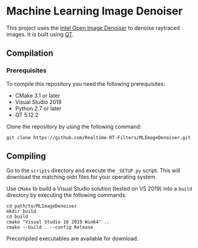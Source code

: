 # Machine Learning Image Denoiser

This project uses the [Intel Open Image Denoiser](https://github.com/OpenImageDenoise/oidn) to denoise raytraced images.
It is built using [QT](https://www.qt.io/).

## Compilation

### Prerequisites

To compile this repository you need the following prerequisites:

- CMake 3.1 or later
- Visual Studio 2019
- Python 2.7 or later
- QT 5.12.2

Clone the repository by using the following command:

    git clone https://github.com/Realtime-RT-Filters/MLImageDenoiser.git
    
## Compiling
    
Go to the `scripts` directory and execute the `_SETUP.py` script. This will download the matching oidn files for your operating system.

Use `CMake` to build a Visual Studio solution (tested on VS 2019) into a `build` directory by executing the following commands:

    cd path/to/MLImageDenoiser
    mkdir build
    cd build
    cmake "Visual Studio 16 2019 Win64" ..
    cmake --build . --config Release
    
Precompiled executables are available for download.
